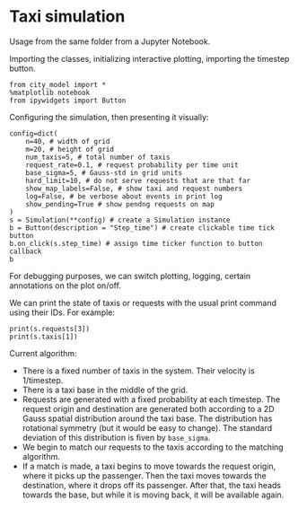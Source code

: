 # Taxi simulation

Usage from the same folder from a Jupyter Notebook.


Importing the classes, initializing interactive plotting, importing the timestep button.

```
from city_model import *
%matplotlib notebook
from ipywidgets import Button
```

Configuring the simulation, then presenting it visually:
```
config=dict(
    n=40, # width of grid
    m=20, # height of grid
    num_taxis=5, # total number of taxis
    request_rate=0.1, # request probability per time unit
    base_sigma=5, # Gauss-std in grid units
    hard_limit=10, # do not serve requests that are that far
    show_map_labels=False, # show taxi and request numbers
    log=False, # be verbose about events in print log
    show_pending=True # show pendng requests on map
)
s = Simulation(**config) # create a Simulation instance
b = Button(description = "Step_time") # create clickable time tick button
b.on_click(s.step_time) # assign time ticker function to button callback
b
```

For debugging purposes, we can switch plotting, logging, certain annotations on the plot on/off.

We can print the state of taxis or requests with the usual print command using their IDs. For example:
```
print(s.requests[3])
print(s.taxis[1])
```

Current algorithm:
* There is a fixed number of taxis in the system. Their velocity is 1/timestep.
* There is a taxi base in the middle of the grid.
* Requests are generated with a fixed probability at each timestep. The request origin and destination are generated both according to a 2D Gauss spatial distribution around the taxi base. The distribution has rotational symmetry (but it would be easy to change). The standard deviation of this distribution is fiven by `base_sigma`.
* We begin to match our requests to the taxis according to the matching algorithm.
* If a match is made, a taxi begins to move towards the request origin, where it picks up the passenger. Then the taxi moves towards the destination, where it drops off its  passenger. After that, the taxi heads towards the base, but while it is moving back, it will be available again.
